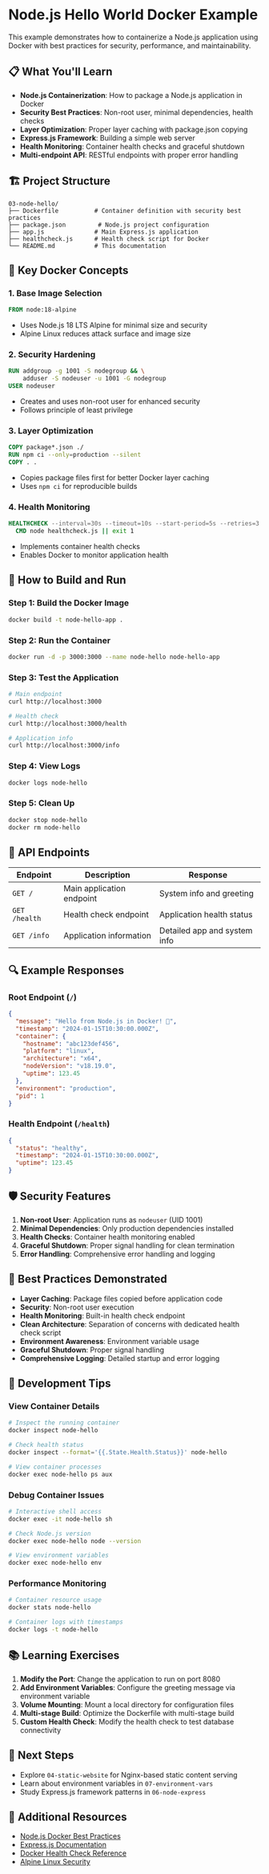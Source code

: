 # Node.js Hello World Docker Example

This example demonstrates how to containerize a Node.js application using Docker with best practices for security, performance, and maintainability.

## 📋 What You'll Learn

- **Node.js Containerization**: How to package a Node.js application in Docker
- **Security Best Practices**: Non-root user, minimal dependencies, health checks
- **Layer Optimization**: Proper layer caching with package.json copying
- **Express.js Framework**: Building a simple web server
- **Health Monitoring**: Container health checks and graceful shutdown
- **Multi-endpoint API**: RESTful endpoints with proper error handling

## 🏗️ Project Structure

```
03-node-hello/
├── Dockerfile          # Container definition with security best practices
├── package.json         # Node.js project configuration
├── app.js              # Main Express.js application
├── healthcheck.js      # Health check script for Docker
└── README.md           # This documentation
```

## 🔧 Key Docker Concepts

### 1. **Base Image Selection**
```dockerfile
FROM node:18-alpine
```
- Uses Node.js 18 LTS Alpine for minimal size and security
- Alpine Linux reduces attack surface and image size

### 2. **Security Hardening**
```dockerfile
RUN addgroup -g 1001 -S nodegroup && \
    adduser -S nodeuser -u 1001 -G nodegroup
USER nodeuser
```
- Creates and uses non-root user for enhanced security
- Follows principle of least privilege

### 3. **Layer Optimization**
```dockerfile
COPY package*.json ./
RUN npm ci --only=production --silent
COPY . .
```
- Copies package files first for better Docker layer caching
- Uses `npm ci` for reproducible builds

### 4. **Health Monitoring**
```dockerfile
HEALTHCHECK --interval=30s --timeout=10s --start-period=5s --retries=3 \
  CMD node healthcheck.js || exit 1
```
- Implements container health checks
- Enables Docker to monitor application health

## 🚀 How to Build and Run

### Step 1: Build the Docker Image
```bash
docker build -t node-hello-app .
```

### Step 2: Run the Container
```bash
docker run -d -p 3000:3000 --name node-hello node-hello-app
```

### Step 3: Test the Application
```bash
# Main endpoint
curl http://localhost:3000

# Health check
curl http://localhost:3000/health

# Application info
curl http://localhost:3000/info
```

### Step 4: View Logs
```bash
docker logs node-hello
```

### Step 5: Clean Up
```bash
docker stop node-hello
docker rm node-hello
```

## 📡 API Endpoints

| Endpoint | Description | Response |
|----------|-------------|----------|
| `GET /` | Main application endpoint | System info and greeting |
| `GET /health` | Health check endpoint | Application health status |
| `GET /info` | Application information | Detailed app and system info |

## 🔍 Example Responses

### Root Endpoint (`/`)
```json
{
  "message": "Hello from Node.js in Docker! 🐳",
  "timestamp": "2024-01-15T10:30:00.000Z",
  "container": {
    "hostname": "abc123def456",
    "platform": "linux",
    "architecture": "x64",
    "nodeVersion": "v18.19.0",
    "uptime": 123.45
  },
  "environment": "production",
  "pid": 1
}
```

### Health Endpoint (`/health`)
```json
{
  "status": "healthy",
  "timestamp": "2024-01-15T10:30:00.000Z",
  "uptime": 123.45
}
```

## 🛡️ Security Features

1. **Non-root User**: Application runs as `nodeuser` (UID 1001)
2. **Minimal Dependencies**: Only production dependencies installed
3. **Health Checks**: Container health monitoring enabled
4. **Graceful Shutdown**: Proper signal handling for clean termination
5. **Error Handling**: Comprehensive error handling and logging

## 🎯 Best Practices Demonstrated

- **Layer Caching**: Package files copied before application code
- **Security**: Non-root user execution
- **Health Monitoring**: Built-in health check endpoint
- **Clean Architecture**: Separation of concerns with dedicated health check script
- **Environment Awareness**: Environment variable usage
- **Graceful Shutdown**: Proper signal handling
- **Comprehensive Logging**: Detailed startup and error logging

## 🔧 Development Tips

### View Container Details
```bash
# Inspect the running container
docker inspect node-hello

# Check health status
docker inspect --format='{{.State.Health.Status}}' node-hello

# View container processes
docker exec node-hello ps aux
```

### Debug Container Issues
```bash
# Interactive shell access
docker exec -it node-hello sh

# Check Node.js version
docker exec node-hello node --version

# View environment variables
docker exec node-hello env
```

### Performance Monitoring
```bash
# Container resource usage
docker stats node-hello

# Container logs with timestamps
docker logs -t node-hello
```

## 📚 Learning Exercises

1. **Modify the Port**: Change the application to run on port 8080
2. **Add Environment Variables**: Configure the greeting message via environment variable
3. **Volume Mounting**: Mount a local directory for configuration files
4. **Multi-stage Build**: Optimize the Dockerfile with multi-stage build
5. **Custom Health Check**: Modify the health check to test database connectivity

## 🔗 Next Steps

- Explore `04-static-website` for Nginx-based static content serving
- Learn about environment variables in `07-environment-vars`
- Study Express.js framework patterns in `06-node-express`

## 📖 Additional Resources

- [Node.js Docker Best Practices](https://github.com/nodejs/docker-node/blob/main/docs/BestPractices.md)
- [Express.js Documentation](https://expressjs.com/)
- [Docker Health Check Reference](https://docs.docker.com/engine/reference/builder/#healthcheck)
- [Alpine Linux Security](https://wiki.alpinelinux.org/wiki/Alpine_Linux:Security)
